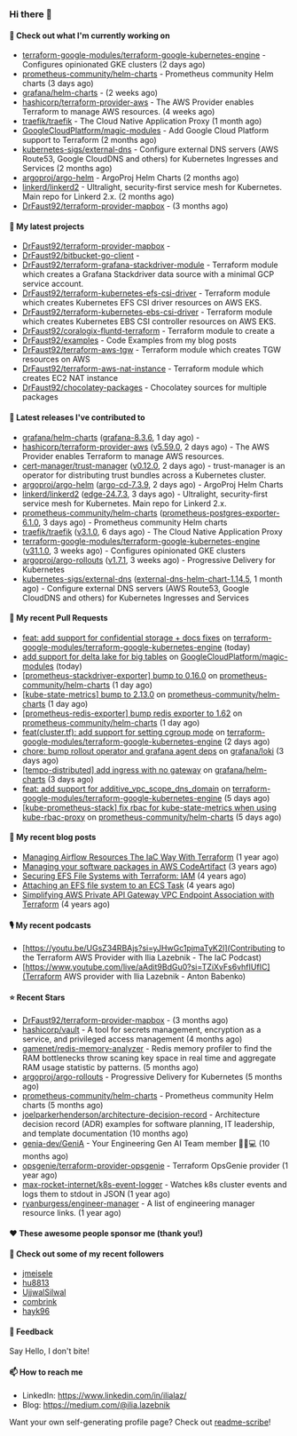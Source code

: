 ### Hi there 👋

#### 👷 Check out what I'm currently working on

- [terraform-google-modules/terraform-google-kubernetes-engine](https://github.com/terraform-google-modules/terraform-google-kubernetes-engine) - Configures opinionated GKE clusters (2 days ago)
- [prometheus-community/helm-charts](https://github.com/prometheus-community/helm-charts) - Prometheus community Helm charts (3 days ago)
- [grafana/helm-charts](https://github.com/grafana/helm-charts) -  (2 weeks ago)
- [hashicorp/terraform-provider-aws](https://github.com/hashicorp/terraform-provider-aws) - The AWS Provider enables Terraform to manage AWS resources. (4 weeks ago)
- [traefik/traefik](https://github.com/traefik/traefik) - The Cloud Native Application Proxy (1 month ago)
- [GoogleCloudPlatform/magic-modules](https://github.com/GoogleCloudPlatform/magic-modules) - Add Google Cloud Platform support to Terraform (2 months ago)
- [kubernetes-sigs/external-dns](https://github.com/kubernetes-sigs/external-dns) - Configure external DNS servers (AWS Route53, Google CloudDNS and others) for Kubernetes Ingresses and Services (2 months ago)
- [argoproj/argo-helm](https://github.com/argoproj/argo-helm) - ArgoProj Helm Charts (2 months ago)
- [linkerd/linkerd2](https://github.com/linkerd/linkerd2) - Ultralight, security-first service mesh for Kubernetes. Main repo for Linkerd 2.x. (2 months ago)
- [DrFaust92/terraform-provider-mapbox](https://github.com/DrFaust92/terraform-provider-mapbox) -  (3 months ago)

#### 🌱 My latest projects

- [DrFaust92/terraform-provider-mapbox](https://github.com/DrFaust92/terraform-provider-mapbox) - 
- [DrFaust92/bitbucket-go-client](https://github.com/DrFaust92/bitbucket-go-client) - 
- [DrFaust92/terraform-grafana-stackdriver-module](https://github.com/DrFaust92/terraform-grafana-stackdriver-module) - Terraform module which creates a Grafana Stackdriver data source with a minimal GCP service account.
- [DrFaust92/terraform-kubernetes-efs-csi-driver](https://github.com/DrFaust92/terraform-kubernetes-efs-csi-driver) - Terraform module which creates Kubernetes EFS CSI driver resources on AWS EKS.
- [DrFaust92/terraform-kubernetes-ebs-csi-driver](https://github.com/DrFaust92/terraform-kubernetes-ebs-csi-driver) - Terraform module which creates Kubernetes EBS CSI controller resources on AWS EKS.
- [DrFaust92/coralogix-fluntd-terraform](https://github.com/DrFaust92/coralogix-fluntd-terraform) - Terraform module to create a 
- [DrFaust92/examples](https://github.com/DrFaust92/examples) - Code Examples from my blog posts
- [DrFaust92/terraform-aws-tgw](https://github.com/DrFaust92/terraform-aws-tgw) - Terraform module which creates TGW resources on AWS
- [DrFaust92/terraform-aws-nat-instance](https://github.com/DrFaust92/terraform-aws-nat-instance) - Terraform module which creates EC2 NAT instance
- [DrFaust92/chocolatey-packages](https://github.com/DrFaust92/chocolatey-packages) - Chocolatey sources for multiple packages

#### 🔭 Latest releases I've contributed to

- [grafana/helm-charts](https://github.com/grafana/helm-charts) ([grafana-8.3.6](https://github.com/grafana/helm-charts/releases/tag/grafana-8.3.6), 1 day ago) - 
- [hashicorp/terraform-provider-aws](https://github.com/hashicorp/terraform-provider-aws) ([v5.59.0](https://github.com/hashicorp/terraform-provider-aws/releases/tag/v5.59.0), 2 days ago) - The AWS Provider enables Terraform to manage AWS resources.
- [cert-manager/trust-manager](https://github.com/cert-manager/trust-manager) ([v0.12.0](https://github.com/cert-manager/trust-manager/releases/tag/v0.12.0), 2 days ago) - trust-manager is an operator for distributing trust bundles across a Kubernetes cluster.
- [argoproj/argo-helm](https://github.com/argoproj/argo-helm) ([argo-cd-7.3.9](https://github.com/argoproj/argo-helm/releases/tag/argo-cd-7.3.9), 2 days ago) - ArgoProj Helm Charts
- [linkerd/linkerd2](https://github.com/linkerd/linkerd2) ([edge-24.7.3](https://github.com/linkerd/linkerd2/releases/tag/edge-24.7.3), 3 days ago) - Ultralight, security-first service mesh for Kubernetes. Main repo for Linkerd 2.x.
- [prometheus-community/helm-charts](https://github.com/prometheus-community/helm-charts) ([prometheus-postgres-exporter-6.1.0](https://github.com/prometheus-community/helm-charts/releases/tag/prometheus-postgres-exporter-6.1.0), 3 days ago) - Prometheus community Helm charts
- [traefik/traefik](https://github.com/traefik/traefik) ([v3.1.0](https://github.com/traefik/traefik/releases/tag/v3.1.0), 6 days ago) - The Cloud Native Application Proxy
- [terraform-google-modules/terraform-google-kubernetes-engine](https://github.com/terraform-google-modules/terraform-google-kubernetes-engine) ([v31.1.0](https://github.com/terraform-google-modules/terraform-google-kubernetes-engine/releases/tag/v31.1.0), 3 weeks ago) - Configures opinionated GKE clusters
- [argoproj/argo-rollouts](https://github.com/argoproj/argo-rollouts) ([v1.7.1](https://github.com/argoproj/argo-rollouts/releases/tag/v1.7.1), 3 weeks ago) - Progressive Delivery for Kubernetes
- [kubernetes-sigs/external-dns](https://github.com/kubernetes-sigs/external-dns) ([external-dns-helm-chart-1.14.5](https://github.com/kubernetes-sigs/external-dns/releases/tag/external-dns-helm-chart-1.14.5), 1 month ago) - Configure external DNS servers (AWS Route53, Google CloudDNS and others) for Kubernetes Ingresses and Services

#### 🔨 My recent Pull Requests

- [feat: add support for confidential storage &#43; docs fixes](https://github.com/terraform-google-modules/terraform-google-kubernetes-engine/pull/2003) on [terraform-google-modules/terraform-google-kubernetes-engine](https://github.com/terraform-google-modules/terraform-google-kubernetes-engine) (today)
- [add support for delta lake for big tables](https://github.com/GoogleCloudPlatform/magic-modules/pull/11215) on [GoogleCloudPlatform/magic-modules](https://github.com/GoogleCloudPlatform/magic-modules) (today)
- [[prometheus-stackdriver-exporter] bump to 0.16.0](https://github.com/prometheus-community/helm-charts/pull/4732) on [prometheus-community/helm-charts](https://github.com/prometheus-community/helm-charts) (1 day ago)
- [[kube-state-metrics] bump to 2.13.0](https://github.com/prometheus-community/helm-charts/pull/4731) on [prometheus-community/helm-charts](https://github.com/prometheus-community/helm-charts) (1 day ago)
- [[prometheus-redis-exporter] bump redis exporter to 1.62](https://github.com/prometheus-community/helm-charts/pull/4730) on [prometheus-community/helm-charts](https://github.com/prometheus-community/helm-charts) (1 day ago)
- [feat(cluster.tf): add support for setting cgroup mode](https://github.com/terraform-google-modules/terraform-google-kubernetes-engine/pull/2001) on [terraform-google-modules/terraform-google-kubernetes-engine](https://github.com/terraform-google-modules/terraform-google-kubernetes-engine) (2 days ago)
- [chore: bump rollout operator and grafana agent deps](https://github.com/grafana/loki/pull/13577) on [grafana/loki](https://github.com/grafana/loki) (3 days ago)
- [[tempo-distributed] add ingress with no gateway](https://github.com/grafana/helm-charts/pull/3231) on [grafana/helm-charts](https://github.com/grafana/helm-charts) (3 days ago)
- [feat: add support for additive_vpc_scope_dns_domain](https://github.com/terraform-google-modules/terraform-google-kubernetes-engine/pull/1998) on [terraform-google-modules/terraform-google-kubernetes-engine](https://github.com/terraform-google-modules/terraform-google-kubernetes-engine) (5 days ago)
- [[kube-prometheus-stack] fix rbac for kube-state-metrics when using kube-rbac-proxy](https://github.com/prometheus-community/helm-charts/pull/4722) on [prometheus-community/helm-charts](https://github.com/prometheus-community/helm-charts) (5 days ago)

#### 📜 My recent blog posts

- [Managing Airflow Resources The IaC Way With Terraform](https://engineering.placer.ai/managing-airflow-resources-the-iac-way-with-terraform-ea5b8db573ad?source=rss-cac402f06fa8------2) (1 year ago)
- [Managing your software packages in AWS CodeArtifact](https://medium.com/@ilia.lazebnik/managing-your-software-packages-in-aws-codeartifact-12d00053e243?source=rss-cac402f06fa8------2) (3 years ago)
- [Securing EFS File Systems with Terraform: IAM](https://medium.com/@ilia.lazebnik/securing-efs-file-systems-with-terraform-iam-d2a066c198ab?source=rss-cac402f06fa8------2) (4 years ago)
- [Attaching an EFS file system to an ECS Task](https://medium.com/@ilia.lazebnik/attaching-an-efs-file-system-to-an-ecs-task-7bd15b76a6ef?source=rss-cac402f06fa8------2) (4 years ago)
- [Simplifying AWS Private API Gateway VPC Endpoint Association with Terraform](https://medium.com/@ilia.lazebnik/simplifying-aws-private-api-gateway-vpc-endpoint-association-with-terraform-b379a247afbf?source=rss-cac402f06fa8------2) (4 years ago)

#### 🎙️ My recent podcasts
- [https://youtu.be/UGsZ34RBAjs?si=yJHwGc1pjmaTyK2l](Contributing to the Terraform AWS Provider with Ilia Lazebnik - The IaC Podcast)
- [https://www.youtube.com/live/aAdit9BdGu0?si=TZiXvFs6vhfIUfIC](Terraform AWS provider with Ilia Lazebnik - Anton Babenko)

#### ⭐ Recent Stars

- [DrFaust92/terraform-provider-mapbox](https://github.com/DrFaust92/terraform-provider-mapbox) -  (3 months ago)
- [hashicorp/vault](https://github.com/hashicorp/vault) - A tool for secrets management, encryption as a service, and privileged access management (4 months ago)
- [gamenet/redis-memory-analyzer](https://github.com/gamenet/redis-memory-analyzer) - Redis memory profiler to find the RAM bottlenecks throw scaning key space in real time and aggregate RAM usage statistic by patterns. (5 months ago)
- [argoproj/argo-rollouts](https://github.com/argoproj/argo-rollouts) - Progressive Delivery for Kubernetes (5 months ago)
- [prometheus-community/helm-charts](https://github.com/prometheus-community/helm-charts) - Prometheus community Helm charts (5 months ago)
- [joelparkerhenderson/architecture-decision-record](https://github.com/joelparkerhenderson/architecture-decision-record) - Architecture decision record (ADR) examples for software planning, IT leadership, and template documentation (10 months ago)
- [genia-dev/GeniA](https://github.com/genia-dev/GeniA) - Your Engineering Gen AI Team member 🧬🤖💻 (10 months ago)
- [opsgenie/terraform-provider-opsgenie](https://github.com/opsgenie/terraform-provider-opsgenie) - Terraform OpsGenie provider (1 year ago)
- [max-rocket-internet/k8s-event-logger](https://github.com/max-rocket-internet/k8s-event-logger) - Watches k8s cluster events and logs them to stdout in JSON (1 year ago)
- [ryanburgess/engineer-manager](https://github.com/ryanburgess/engineer-manager) - A list of engineering manager resource links. (1 year ago)

#### ❤️ These awesome people sponsor me (thank you!)


#### 👯 Check out some of my recent followers

- [jmeisele](https://github.com/jmeisele)
- [hu8813](https://github.com/hu8813)
- [UjjwalSilwal](https://github.com/UjjwalSilwal)
- [combrink](https://github.com/combrink)
- [hayk96](https://github.com/hayk96)

#### 💬 Feedback

Say Hello, I don't bite!

#### 📫 How to reach me

- LinkedIn: https://www.linkedin.com/in/ilialaz/
- Blog: https://medium.com/@ilia.lazebnik

Want your own self-generating profile page? Check out [readme-scribe](https://github.com/muesli/readme-scribe)!


